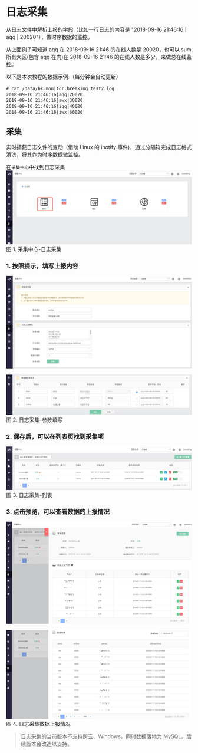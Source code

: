 # 日志采集

从日志文件中解析上报的字段（比如一行日志的内容是 "2018-09-16 21:46:16 | aqq | 20020"），做时序数据的监控。

从上面例子可知道 aqq 在 2018-09-16 21:46 的在线人数是 20020，也可以 sum 所有大区(包含 aqq 在内)在 2018-09-16 21:46 的在线人数是多少，来做总在线监控。

以下是本次教程的数据示例.（每分钟会自动更新）

```plain
# cat /data/bk.monitor.breaking_test2.log
2018-09-16 21:46:16|aqq|20020
2018-09-16 21:46:16|awx|30020
2018-09-16 21:46:16|iqq|40020
2018-09-16 21:46:16|iwx|60020
```
## 采集

实时捕获日志文件的变动（借助 Linux 的 inotify 事件)，通过分隔符完成日志格式清洗，将其作为时序数据做监控。

在`采集中心`中找到日志采集
![](../../media/15371526106727.jpg)
图 1. 采集中心-日志采集

### 1. 按照提示，填写上报内容
![](../../media/15371526358565.jpg)

![](../../media/15371526592941.jpg)
图 2. 日志采集-参数填写

### 2. 保存后，可以在列表页找到采集项
![](../../media/15371526876614.jpg)
图 3. 日志采集-列表

### 3. 点击预览，可以查看数据的上报情况
![](../../media/15371527223615.jpg)

![](../../media/15371527730887.jpg)
图 4. 日志采集数据上报情况

> 日志采集的当前版本不支持跨云、Windows，同时数据落地为 MySQL。后续版本会改造以支持。
